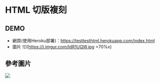 # HTML 切版複刻

## DEMO
- 網頁(使用Heroku部署)：https://testtesthtml.herokuapp.com/index.html
- 圖片
![](https://i.imgur.com/IdR1UQW.jpg =70%x)

## 參考圖片
![](https://i.imgur.com/Aok8cOb.png)
